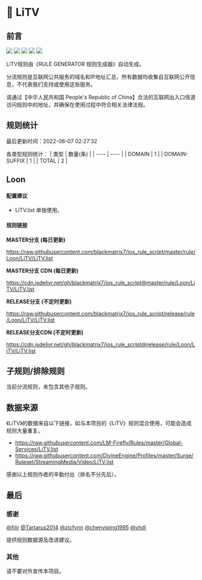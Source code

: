 # 🧸 LiTV

## 前言

![](https://shields.io/badge/-移除重复规则-ff69b4) ![](https://shields.io/badge/-DOMAIN与DOMAIN--SUFFIX合并-green) ![](https://shields.io/badge/-DOMAIN--SUFFIX间合并-critical) ![](https://shields.io/badge/-DOMAIN--SUFFIX与DOMAIN--KEYWORD合并-blue) ![](https://shields.io/badge/-IP--CIDR(6)合并-blueviolet) 

LiTV规则由《RULE GENERATOR 规则生成器》自动生成。

分流规则是互联网公共服务的域名和IP地址汇总，所有数据均收集自互联网公开信息，不代表我们支持或使用这些服务。

请通过【中华人民共和国 People's Republic of China】合法的互联网出入口信道访问规则中的地址，并确保在使用过程中符合相关法律法规。

## 规则统计

最后更新时间：2022-06-07 02:27:32

各类型规则统计：
| 类型 | 数量(条)  | 
| ---- | ----  |
| DOMAIN | 1  | 
| DOMAIN-SUFFIX | 1  | 
| TOTAL | 2  | 


## Loon 

#### 配置建议
- LiTV.list 单独使用。

#### 规则链接
**MASTER分支 (每日更新)**

https://raw.githubusercontent.com/blackmatrix7/ios_rule_script/master/rule/Loon/LiTV/LiTV.list

**MASTER分支 CDN (每日更新)**

https://cdn.jsdelivr.net/gh/blackmatrix7/ios_rule_script@master/rule/Loon/LiTV/LiTV.list

**RELEASE分支 (不定时更新)**

https://raw.githubusercontent.com/blackmatrix7/ios_rule_script/release/rule/Loon/LiTV/LiTV.list

**RELEASE分支CDN (不定时更新)**

https://cdn.jsdelivr.net/gh/blackmatrix7/ios_rule_script@release/rule/Loon/LiTV/LiTV.list

## 子规则/排除规则


当前分流规则，未包含其他子规则。

## 数据来源

《LiTV》的数据来自以下链接，如与本项目的《LiTV》规则混合使用，可能会造成规则大量重复。

- https://raw.githubusercontent.com/LM-Firefly/Rules/master/Global-Services/LiTV.list
- https://raw.githubusercontent.com/DivineEngine/Profiles/master/Surge/Ruleset/StreamingMedia/Video/LiTV.list


感谢以上规则作者的辛勤付出（排名不分先后）。

## 最后

### 感谢

[@fiiir](https://github.com/fiiir) [@Tartarus2014](https://github.com/Tartarus2014) [@zjcfynn](https://github.com/zjcfynn) [@chenyiping1995](https://github.com/chenyiping1995) [@vhdj](https://github.com/vhdj)

提供规则数据源及改进建议。

### 其他

请不要对外宣传本项目。